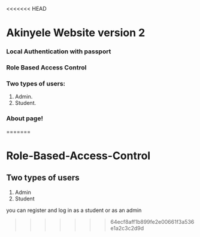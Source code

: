 <<<<<<< HEAD
# Akinyele Website version 2

### Local Authentication with passport

### Role Based Access Control

### Two types of users:
   1. Admin.
   2. Student.

### About page! 
=======
# Role-Based-Access-Control

## Two types of users
   1. Admin
   2. Student

you can register and log in as a student or as  an admin
>>>>>>> 64ecf8aff1b899fe2e00661f3a536e1a2c3c2d9d

